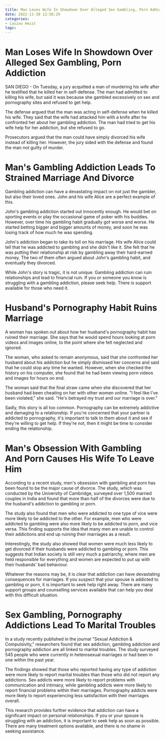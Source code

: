```yaml
---
title: Man Loses Wife In Showdown Over Alleged Sex Gambling, Porn Addiction
date: 2022-11-30 12:58:29
categories:
- Casino Heist
tags:
---
```



#  Man Loses Wife In Showdown Over Alleged Sex Gambling, Porn Addiction

SAN DIEGO - On Tuesday, a jury acquitted a man of murdering his wife after he testified that he killed her in self-defense. The man had admitted to killing his wife, but said it was because she gambled excessively on sex and pornography sites and refused to get help.

The defense argued that the man was acting in self-defense when he killed his wife. They said that the wife had attacked him with a knife after he confronted her about her gambling addiction. The man had tried to get his wife help for her addiction, but she refused to go.

Prosecutors argued that the man could have simply divorced his wife instead of killing her. However, the jury sided with the defense and found the man not guilty of murder.

#  Man's Gambling Addiction Leads To Strained Marriage And Divorce

Gambling addiction can have a devastating impact on not just the gambler, but also their loved ones. John and his wife Alice are a perfect example of this.

John's gambling addiction started out innocently enough. He would bet on sporting events or play the occasional game of poker with his buddies. However, over time his gambling habit gradually got worse and worse. He started betting bigger and bigger amounts of money, and soon he was losing track of how much he was spending.

John's addiction began to take its toll on his marriage. His wife Alice could tell that he was addicted to gambling and she didn't like it. She felt that he was putting their relationship at risk by gambling away their hard-earned money. The two of them often argued about John's gambling habit, and eventually they divorced.

While John's story is tragic, it is not unique. Gambling addiction can ruin relationships and lead to financial ruin. If you or someone you know is struggling with a gambling addiction, please seek help. There is support available for those who need it.

#   Husband's Pornography Habit Ruins Marriage

A woman has spoken out about how her husband's pornography habit has ruined their marriage. She says that he would spend hours looking at porn videos and images online, to the point where she felt neglected and ignored.

The woman, who asked to remain anonymous, said that she confronted her husband about his addiction but he simply dismissed her concerns and said that he could stop any time he wanted. However, when she checked the history on his computer, she found that he had been viewing porn videos and images for hours on end.

The woman said that the final straw came when she discovered that her husband had been cheating on her with other women online. "I feel like I've been violated," she said. "He's betrayed my trust and our marriage is over."

Sadly, this story is all too common. Pornography can be extremely addictive and damaging to a relationship. If you're concerned that your partner is addicted to pornography, it's important to talk to them about it and see if they're willing to get help. If they're not, then it might be time to consider ending the relationship.

#  Man's Obsession With Gambling And Porn Causes His Wife To Leave Him

According to a recent study, men's obsession with gambling and porn has been found to be the major cause of divorce. The study, which was conducted by the University of Cambridge, surveyed over 1,500 married couples in India and found that more than half of the divorces were due to the husband's addiction to gambling or porn.

The study also found that men who were addicted to one type of vice were more likely to be addicted to the other. For example, men who were addicted to gambling were also more likely to be addicted to porn, and vice versa. This finding supports the idea that many men are unable to control their addictions and end up ruining their marriages as a result.

Interestingly, the study also showed that women were much less likely to get divorced if their husbands were addicted to gambling or porn. This suggests that Indian society is still very much a patriarchy, where men are held responsible for everything and women are expected to put up with their husbands' bad behaviour.

Whatever the reasons may be, it is clear that addiction can have devastating consequences for marriages. If you suspect that your spouse is addicted to gambling or porn, it is important to seek help right away. There are many support groups and counselling services available that can help you deal with this difficult situation.

#  Sex Gambling, Pornography Addictions Lead To Marital Troubles

In a study recently published in the journal "Sexual Addiction & Compulsivity," researchers found that sex addiction, gambling addiction and pornography addiction are all linked to marital troubles. The study surveyed 545 people who were currently in heterosexual marriages or had been in one within the past year.

The findings showed that those who reported having any type of addiction were more likely to report marital troubles than those who did not report any addictions. Sex addicts were more likely to report problems with communication and intimacy, while gambling addicts were more likely to report financial problems within their marriages. Pornography addicts were more likely to report experiencing less satisfaction with their marriages overall.

This research provides further evidence that addiction can have a significant impact on personal relationships. If you or your spouse is struggling with an addiction, it is important to seek help as soon as possible. There are many treatment options available, and there is no shame in seeking assistance.